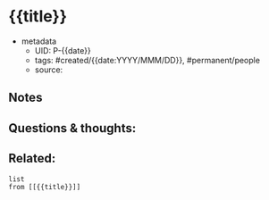 # {{title}}

- metadata
	- UID: P-{{date}}
	- tags: #created/{{date:YYYY/MMM/DD}}, #permanent/people 
	- source: 

## Notes


## Questions & thoughts:

## Related:
```dataview
list
from [[{{title}}]]
```
